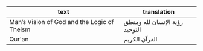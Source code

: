 <!--
This file contains only translations of different texts
Main tables are in /input/markdown/en/paralells.md
-->

| text                                        | translation                                         |
| ------------------------------------------- | --------------------------------------------------- |
| Man’s Vision of God and the Logic of Theism | رؤية الإنسان لله ومنطق التوحيد |
| Qur'an | القرآن الكريم |